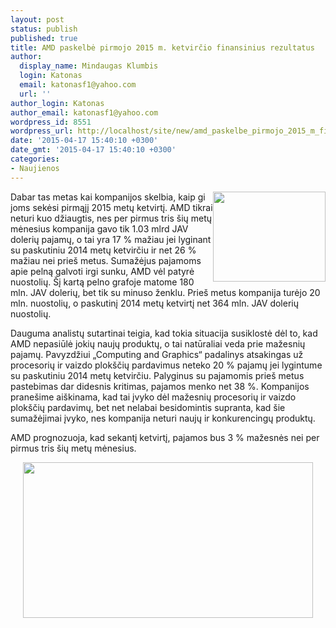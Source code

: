 ```yaml
---
layout: post
status: publish
published: true
title: AMD paskelbė pirmojo 2015 m. ketvirčio finansinius rezultatus
author:
  display_name: Mindaugas Klumbis
  login: Katonas
  email: katonasf1@yahoo.com
  url: ''
author_login: Katonas
author_email: katonasf1@yahoo.com
wordpress_id: 8551
wordpress_url: http://localhost/site/new/amd_paskelbe_pirmojo_2015_m_finansinius_rezultatus/
date: '2015-04-17 15:40:10 +0300'
date_gmt: '2015-04-17 15:40:10 +0300'
categories:
- Naujienos
---
```

<p>
	<a href="http://technews.lt/userfiles/50734559e177b7d5453b42dec69dcc86_L.jpg"><img alt="" src="http://technews.lt/userfiles/50734559e177b7d5453b42dec69dcc86_L.jpg" style="width: 180px; height: 144px; float: right;" /></a>Dabar tas metas kai kompanijos skelbia, kaip gi joms sekėsi pirmąjį 2015 metų ketvirtį. AMD tikrai neturi kuo džiaugtis, nes per pirmus tris &scaron;ių metų mėnesius kompanija gavo tik 1.03 mlrd JAV dolerių pajamų, o tai yra 17 % mažiau jei lyginant su paskutiniu 2014 metų ketvirčiu ir net 26 % mažiau nei prie&scaron; metus. Sumažėjus pajamoms apie pelną galvoti irgi sunku, AMD vėl patyrė nuostolių. &Scaron;į kartą pelno grafoje matome 180 mln. JAV dolerių, bet tik su minuso ženklu. Prie&scaron; metus kompanija turėjo 20 mln. nuostolių, o paskutinį 2014 metų ketvirtį net 364 mln. JAV dolerių nuostolių.</p>
<p>
	Dauguma analistų sutartinai teigia, kad tokia situacija susiklostė dėl to, kad AMD nepasiūlė jokių naujų produktų, o tai natūraliai veda prie mažesnių pajamų. Pavyzdžiui &bdquo;Computing and Graphics&ldquo; padalinys atsakingas už procesorių ir vaizdo plok&scaron;čių pardavimus neteko 20 % pajamų jei lygintume su paskutiniu 2014 metų ketvirčiu. Palyginus su pajamomis prie&scaron; metus pastebimas dar didesnis kritimas, pajamos menko net 38 %. Kompanijos prane&scaron;ime ai&scaron;kinama, kad tai įvyko dėl mažesnių procesorių ir vaizdo plok&scaron;čių pardavimų, bet net nelabai besidomintis supranta, kad &scaron;ie sumažėjimai įvyko, nes kompanija neturi naujų ir konkurencingų produktų.&nbsp;</p>
<p>
	AMD prognozuoja, kad sekantį ketvirtį, pajamos bus 3 % mažesnės nei per pirmus tris &scaron;ių metų mėnesius.</p>
<p style="text-align: center;">
	<a href="http://technews.lt/userfiles/AMD_Q1_2015_results_01.jpg"><img alt="" src="http://technews.lt/userfiles/AMD_Q1_2015_results_01.jpg" style="width: 464px; height: 249px;" /></a></p>
